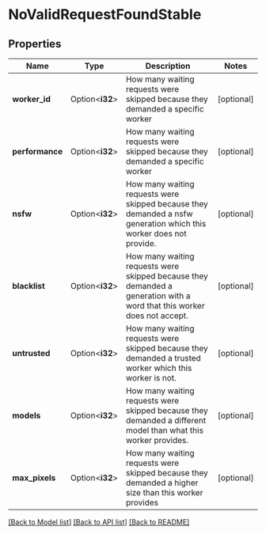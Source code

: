 # NoValidRequestFoundStable

## Properties

Name | Type | Description | Notes
------------ | ------------- | ------------- | -------------
**worker_id** | Option<**i32**> | How many waiting requests were skipped because they demanded a specific worker | [optional]
**performance** | Option<**i32**> | How many waiting requests were skipped because they demanded a specific worker | [optional]
**nsfw** | Option<**i32**> | How many waiting requests were skipped because they demanded a nsfw generation which this worker does not provide. | [optional]
**blacklist** | Option<**i32**> | How many waiting requests were skipped because they demanded a generation with a word that this worker does not accept. | [optional]
**untrusted** | Option<**i32**> | How many waiting requests were skipped because they demanded a trusted worker which this worker is not. | [optional]
**models** | Option<**i32**> | How many waiting requests were skipped because they demanded a different model than what this worker provides. | [optional]
**max_pixels** | Option<**i32**> | How many waiting requests were skipped because they demanded a higher size than this worker provides | [optional]

[[Back to Model list]](../README.md#documentation-for-models) [[Back to API list]](../README.md#documentation-for-api-endpoints) [[Back to README]](../README.md)


